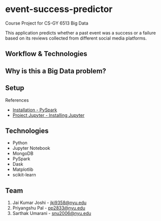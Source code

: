 # event-success-predictor

Course Project for CS-GY 6513 Big Data

This application predicts whether a past event was a success or a failure based on its reviews collected from different social media platforms.

## Workflow & Technologies

## Why is this a Big Data problem?

## Setup

References

- [Installation - PySpark](https://spark.apache.org/docs/latest/api/python/getting_started/install.html)
- [Project Jupyter - Installing Jupyter](https://jupyter.org/install)

## Technologies

- Python
- Jupyter Notebook
- MongoDB
- PySpark
- Dask
- Matplotlib
- scikit-learn

## Team

1. Jai Kumar Joshi - jkj9358@nyu.edu
2. Priyangshu Pal - pp2833@nyu.edu
3. Sarthak Umarani - snu2006@nyu.edu

